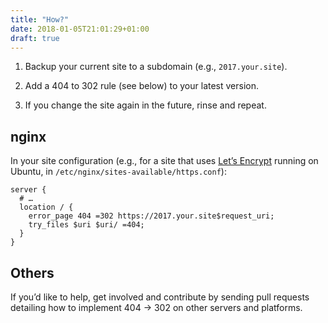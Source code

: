 ```yaml
---
title: "How?"
date: 2018-01-05T21:01:29+01:00
draft: true
---
```


1. Backup your current site to a subdomain (e.g., `2017.your.site`).

2. Add a 404 to 302 rule (see below) to your latest version.

3. If you change the site again in the future, rinse and repeat.

## nginx

In your site configuration (e.g., for a site that uses [Let’s Encrypt](https://letsencrypt.org) running on Ubuntu, in `/etc/nginx/sites-available/https.conf`):

```nginx
server {
  # …
  location / {
    error_page 404 =302 https://2017.your.site$request_uri;
    try_files $uri $uri/ =404;
  }
}
```

## Others

If you’d like to help, get involved and contribute by sending pull requests detailing how to implement 404 → 302 on other servers and platforms.
